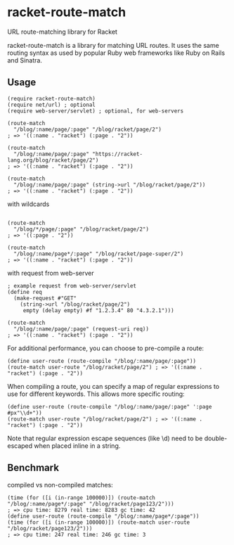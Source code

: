 # racket-route-match
URL route-matching library for Racket 

racket-route-match is a library for matching URL routes. It uses the same routing syntax as used by popular Ruby web frameworks like Ruby on Rails and Sinatra.

## Usage
```racket
(require racket-route-match)
(require net/url) ; optional
(require web-server/servlet) ; optional, for web-servers

(route-match 
  "/blog/:name/page/:page" "/blog/racket/page/2") 
; => '((:name . "racket") (:page . "2"))

(route-match 
  "/blog/:name/page/:page" "https://racket-lang.org/blog/racket/page/2") 
; => '((:name . "racket") (:page . "2"))

(route-match 
  "/blog/:name/page/:page" (string->url "/blog/racket/page/2")) 
; => '((:name . "racket") (:page . "2"))
```
with wildcards
```racket

(route-match 
  "/blog/*/page/:page" "/blog/racket/page/2")
; => '((:page . "2"))

(route-match 
  "/blog/:name/page*/:page" "/blog/racket/page-super/2")
; => '((:name . "racket") (:page . "2"))
```

with request from web-server
```racket
; example request from web-server/servlet
(define req 
  (make-request #"GET" 
    (string->url "/blog/racket/page/2") 
     empty (delay empty) #f "1.2.3.4" 80 "4.3.2.1"))) 

(route-match 
  "/blog/:name/page/:page" (request-uri req)) 
; => '((:name . "racket") (:page . "2"))

```

 For additional performance, you can choose to pre-compile a route:
```racket
(define user-route (route-compile "/blog/:name/page/:page"))
(route-match user-route "/blog/racket/page/2") ; => '((:name . "racket") (:page . "2"))
```

When compiling a route, you can specify a map of regular expressions to use for different keywords. This allows more specific routing:
```racket
(define user-route (route-compile "/blog/:name/page/:page" ':page #px"\\d+"))
(route-match user-route "/blog/racket/page/2") ; => '((:name . "racket") (:page . "2"))
```
Note that regular expression escape sequences (like \d) need to be double-escaped when placed inline in a string.

## Benchmark 
compiled vs non-compiled matches:

```racket
(time (for ([i (in-range 100000)]) (route-match "/blog/:name/page*/:page" "/blog/racket/page123/2")))
; => cpu time: 8279 real time: 8283 gc time: 42
(define user-route (route-compile "/blog/:name/page*/:page"))
(time (for ([i (in-range 100000)]) (route-match user-route "/blog/racket/page123/2")))
; => cpu time: 247 real time: 246 gc time: 3
``` 

